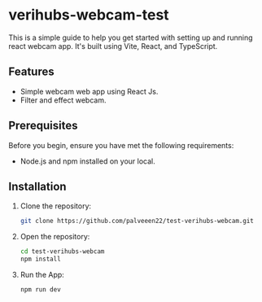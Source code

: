 # verihubs-webcam-test

This is a simple guide to help you get started with setting up and running react webcam app. It's built using Vite, React, and TypeScript.

## Features

- Simple webcam web app using React Js.
- Filter and effect webcam.


## Prerequisites

Before you begin, ensure you have met the following requirements:

- Node.js and npm installed on your local.

## Installation

1. Clone the repository:

   ```bash
   git clone https://github.com/palveeen22/test-verihubs-webcam.git

2. Open the repository:

   ```bash
   cd test-verihubs-webcam
   npm install

3. Run the App:

   ```bash
   npm run dev
   

